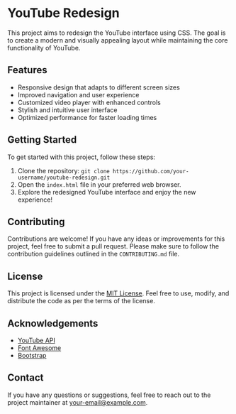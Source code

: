 # YouTube Redesign

This project aims to redesign the YouTube interface using CSS. The goal is to create a modern and visually appealing layout while maintaining the core functionality of YouTube.

## Features

- Responsive design that adapts to different screen sizes
- Improved navigation and user experience
- Customized video player with enhanced controls
- Stylish and intuitive user interface
- Optimized performance for faster loading times

## Getting Started

To get started with this project, follow these steps:

1. Clone the repository: `git clone https://github.com/your-username/youtube-redesign.git`
2. Open the `index.html` file in your preferred web browser.
3. Explore the redesigned YouTube interface and enjoy the new experience!

## Contributing

Contributions are welcome! If you have any ideas or improvements for this project, feel free to submit a pull request. Please make sure to follow the contribution guidelines outlined in the `CONTRIBUTING.md` file.

## License

This project is licensed under the [MIT License](LICENSE.md). Feel free to use, modify, and distribute the code as per the terms of the license.

## Acknowledgements

- [YouTube API](https://developers.google.com/youtube/)
- [Font Awesome](https://fontawesome.com/)
- [Bootstrap](https://getbootstrap.com/)

## Contact

If you have any questions or suggestions, feel free to reach out to the project maintainer at [your-email@example.com](mailto:your-email@example.com).
